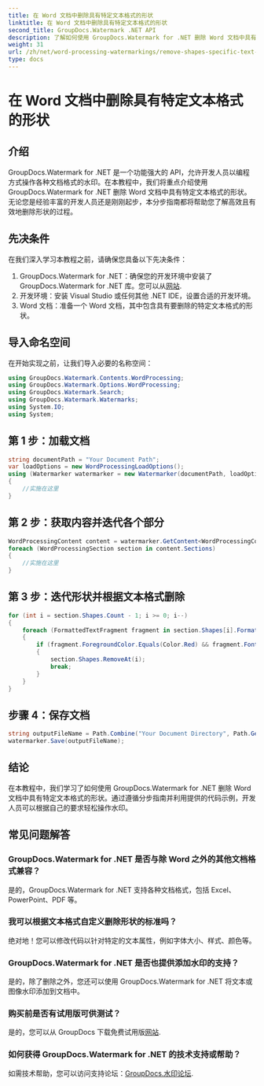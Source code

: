 ```yaml
---
title: 在 Word 文档中删除具有特定文本格式的形状
linktitle: 在 Word 文档中删除具有特定文本格式的形状
second_title: GroupDocs.Watermark .NET API
description: 了解如何使用 GroupDocs.Watermark for .NET 删除 Word 文档中具有特定文本格式的形状。请遵循我们的指南来有效地处理水印。
weight: 31
url: /zh/net/word-processing-watermarkings/remove-shapes-specific-text-formatting-word-docs/
type: docs
---
```

# 在 Word 文档中删除具有特定文本格式的形状

## 介绍
GroupDocs.Watermark for .NET 是一个功能强大的 API，允许开发人员以编程方式操作各种文档格式的水印。在本教程中，我们将重点介绍使用 GroupDocs.Watermark for .NET 删除 Word 文档中具有特定文本格式的形状。无论您是经验丰富的开发人员还是刚刚起步，本分步指南都将帮助您了解高效且有效地删除形状的过程。
## 先决条件
在我们深入学习本教程之前，请确保您具备以下先决条件：
1.  GroupDocs.Watermark for .NET：确保您的开发环境中安装了 GroupDocs.Watermark for .NET 库。您可以从[网站](https://releases.groupdocs.com/Watermark/net/).
2. 开发环境：安装 Visual Studio 或任何其他 .NET IDE，设置合适的开发环境。
3. Word 文档：准备一个 Word 文档，其中包含具有要删除的特定文本格式的形状。

## 导入命名空间
在开始实现之前，让我们导入必要的名称空间：
```csharp
using GroupDocs.Watermark.Contents.WordProcessing;
using GroupDocs.Watermark.Options.WordProcessing;
using GroupDocs.Watermark.Search;
using GroupDocs.Watermark.Watermarks;
using System.IO;
using System;
```
## 第 1 步：加载文档
```csharp
string documentPath = "Your Document Path";
var loadOptions = new WordProcessingLoadOptions();
using (Watermarker watermarker = new Watermarker(documentPath, loadOptions))
{
    //实施在这里
}
```
## 第 2 步：获取内容并迭代各个部分
```csharp
WordProcessingContent content = watermarker.GetContent<WordProcessingContent>();
foreach (WordProcessingSection section in content.Sections)
{
    //实施在这里
}
```
## 第 3 步：迭代形状并根据文本格式删除
```csharp
for (int i = section.Shapes.Count - 1; i >= 0; i--)
{
    foreach (FormattedTextFragment fragment in section.Shapes[i].FormattedTextFragments)
    {
        if (fragment.ForegroundColor.Equals(Color.Red) && fragment.Font.FamilyName == "Arial")
        {
            section.Shapes.RemoveAt(i);
            break;
        }
    }
}
```
## 步骤 4：保存文档
```csharp
string outputFileName = Path.Combine("Your Document Directory", Path.GetFileName(documentPath));
watermarker.Save(outputFileName);
```

## 结论
在本教程中，我们学习了如何使用 GroupDocs.Watermark for .NET 删除 Word 文档中具有特定文本格式的形状。通过遵循分步指南并利用提供的代码示例，开发人员可以根据自己的要求轻松操作水印。
## 常见问题解答
### GroupDocs.Watermark for .NET 是否与除 Word 之外的其他文档格式兼容？
是的，GroupDocs.Watermark for .NET 支持各种文档格式，包括 Excel、PowerPoint、PDF 等。
### 我可以根据文本格式自定义删除形状的标准吗？
绝对地！您可以修改代码以针对特定的文本属性，例如字体大小、样式、颜色等。
### GroupDocs.Watermark for .NET 是否也提供添加水印的支持？
是的，除了删除之外，您还可以使用 GroupDocs.Watermark for .NET 将文本或图像水印添加到文档中。
### 购买前是否有试用版可供测试？
是的，您可以从 GroupDocs 下载免费试用版[网站](https://releases.groupdocs.com/).
### 如何获得 GroupDocs.Watermark for .NET 的技术支持或帮助？
如需技术帮助，您可以访问支持论坛：[GroupDocs.水印论坛](https://forum.groupdocs.com/c/watermark/19).